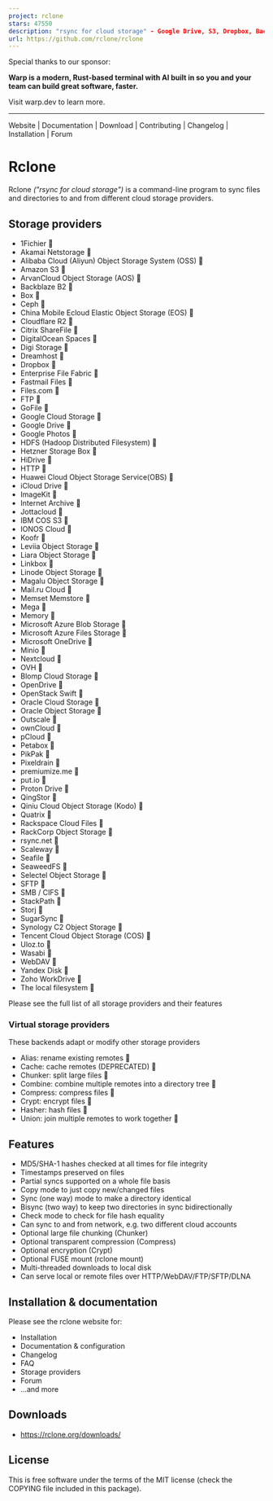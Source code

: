 ```yaml
---
project: rclone
stars: 47550
description: "rsync for cloud storage" - Google Drive, S3, Dropbox, Backblaze B2, One Drive, Swift, Hubic, Wasabi, Google Cloud Storage, Azure Blob, Azure Files, Yandex Files
url: https://github.com/rclone/rclone
---
```


Special thanks to our sponsor:  
  

**Warp is a modern, Rust-based terminal with AI built in so you and your team can build great software, faster.**

Visit warp.dev to learn more.

  

* * *

  

Website | Documentation | Download | Contributing | Changelog | Installation | Forum

Rclone
======

Rclone _("rsync for cloud storage")_ is a command-line program to sync files and directories to and from different cloud storage providers.

Storage providers
-----------------

-   1Fichier 📄
-   Akamai Netstorage 📄
-   Alibaba Cloud (Aliyun) Object Storage System (OSS) 📄
-   Amazon S3 📄
-   ArvanCloud Object Storage (AOS) 📄
-   Backblaze B2 📄
-   Box 📄
-   Ceph 📄
-   China Mobile Ecloud Elastic Object Storage (EOS) 📄
-   Cloudflare R2 📄
-   Citrix ShareFile 📄
-   DigitalOcean Spaces 📄
-   Digi Storage 📄
-   Dreamhost 📄
-   Dropbox 📄
-   Enterprise File Fabric 📄
-   Fastmail Files 📄
-   Files.com 📄
-   FTP 📄
-   GoFile 📄
-   Google Cloud Storage 📄
-   Google Drive 📄
-   Google Photos 📄
-   HDFS (Hadoop Distributed Filesystem) 📄
-   Hetzner Storage Box 📄
-   HiDrive 📄
-   HTTP 📄
-   Huawei Cloud Object Storage Service(OBS) 📄
-   iCloud Drive 📄
-   ImageKit 📄
-   Internet Archive 📄
-   Jottacloud 📄
-   IBM COS S3 📄
-   IONOS Cloud 📄
-   Koofr 📄
-   Leviia Object Storage 📄
-   Liara Object Storage 📄
-   Linkbox 📄
-   Linode Object Storage 📄
-   Magalu Object Storage 📄
-   Mail.ru Cloud 📄
-   Memset Memstore 📄
-   Mega 📄
-   Memory 📄
-   Microsoft Azure Blob Storage 📄
-   Microsoft Azure Files Storage 📄
-   Microsoft OneDrive 📄
-   Minio 📄
-   Nextcloud 📄
-   OVH 📄
-   Blomp Cloud Storage 📄
-   OpenDrive 📄
-   OpenStack Swift 📄
-   Oracle Cloud Storage 📄
-   Oracle Object Storage 📄
-   Outscale 📄
-   ownCloud 📄
-   pCloud 📄
-   Petabox 📄
-   PikPak 📄
-   Pixeldrain 📄
-   premiumize.me 📄
-   put.io 📄
-   Proton Drive 📄
-   QingStor 📄
-   Qiniu Cloud Object Storage (Kodo) 📄
-   Quatrix 📄
-   Rackspace Cloud Files 📄
-   RackCorp Object Storage 📄
-   rsync.net 📄
-   Scaleway 📄
-   Seafile 📄
-   SeaweedFS 📄
-   Selectel Object Storage 📄
-   SFTP 📄
-   SMB / CIFS 📄
-   StackPath 📄
-   Storj 📄
-   SugarSync 📄
-   Synology C2 Object Storage 📄
-   Tencent Cloud Object Storage (COS) 📄
-   Uloz.to 📄
-   Wasabi 📄
-   WebDAV 📄
-   Yandex Disk 📄
-   Zoho WorkDrive 📄
-   The local filesystem 📄

Please see the full list of all storage providers and their features

### Virtual storage providers

These backends adapt or modify other storage providers

-   Alias: rename existing remotes 📄
-   Cache: cache remotes (DEPRECATED) 📄
-   Chunker: split large files 📄
-   Combine: combine multiple remotes into a directory tree 📄
-   Compress: compress files 📄
-   Crypt: encrypt files 📄
-   Hasher: hash files 📄
-   Union: join multiple remotes to work together 📄

Features
--------

-   MD5/SHA-1 hashes checked at all times for file integrity
-   Timestamps preserved on files
-   Partial syncs supported on a whole file basis
-   Copy mode to just copy new/changed files
-   Sync (one way) mode to make a directory identical
-   Bisync (two way) to keep two directories in sync bidirectionally
-   Check mode to check for file hash equality
-   Can sync to and from network, e.g. two different cloud accounts
-   Optional large file chunking (Chunker)
-   Optional transparent compression (Compress)
-   Optional encryption (Crypt)
-   Optional FUSE mount (rclone mount)
-   Multi-threaded downloads to local disk
-   Can serve local or remote files over HTTP/WebDAV/FTP/SFTP/DLNA

Installation & documentation
----------------------------

Please see the rclone website for:

-   Installation
-   Documentation & configuration
-   Changelog
-   FAQ
-   Storage providers
-   Forum
-   ...and more

Downloads
---------

-   https://rclone.org/downloads/

License
-------

This is free software under the terms of the MIT license (check the COPYING file included in this package).
